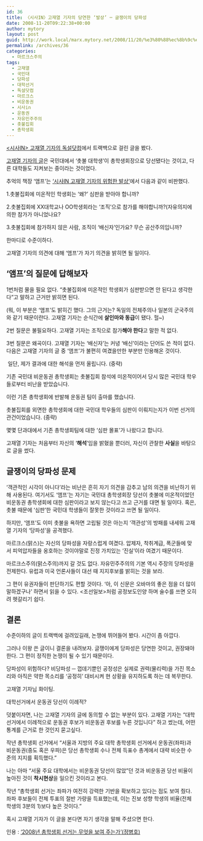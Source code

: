 ```yaml
---
id: 36
title: 〈시사IN〉고재열 기자의 당연한 ‘발상’ ─ 글쟁이의 당파성
date: 2008-11-20T09:22:38+00:00
author: mytory
layout: post
guid: http://work.local/marx.mytory.net/2008/11/20/%e3%80%88%ec%8b%9c%ec%82%acin%e3%80%89%ea%b3%a0%ec%9e%ac%ec%97%b4-%ea%b8%b0%ec%9e%90%ec%9d%98-%eb%8b%b9%ec%97%b0%ed%95%9c-%eb%b0%9c%ec%83%81-%e2%94%80-%ea%b8%80%ec%9f%81%ec%9d%b4/
permalink: /archives/36
categories:
  - 마르크스주의
tags:
  - 고재열
  - 국민대
  - 당파성
  - 대학선거
  - 독설닷컴
  - 마르크스
  - 비운동권
  - 시사in
  - 운동권
  - 자유민주주의
  - 촛불집회
  - 총학생회
---
```

<a href="http://poisontongue.sisain.co.kr" target="_blank" title="[http://poisontongue.sisain.co.kr]로 이동합니다."><시사IN> 고재열 기자의 독설닷컴</a>에서 트랙백으로 걸린 글을 봤다.&nbsp;

<a href="http://poisontongue.sisain.co.kr/entry/촛불대학생-총학생회장에-당선되다" target="_blank" title="[http://poisontongue.sisain.co.kr/entry/촛불대학생-총학생회장에-당선되다]로 이동합니다.">고재열 기자의 글</a>은 국민대에서 ‘촛불 대학생’이 총학생회장으로 당선됐다는 것이고, 다른 대학들도 지켜보는 중이라는 것이었다.

추억의 책장 ‘앰프’는 <a href="http://aldo.tistory.com/entry/시사IN-고재열기자의-위험한-발상" target="_blank" title="[http://aldo.tistory.com/entry/시사IN-고재열기자의-위험한-발상]로 이동합니다.">‘시사IN 고재열 기자의 위험한 발상’</a>에서 다음과 같이 비판했다.

<div class="gray-textbox">
  <p>
    1.촛불집회에 미온적인 학생회는 ‘왜?’ 심판을 받아야 합니까?
  </p>
  
  <p>
    2.촛불집회에 XX대학교나 OO학생회라는 ‘조직’으로 참가를 해야합니까?(자유의지에 의한 참가가 아니었나요?
  </p>
  
  <p>
    3.촛불집회에 참가하지 않은 사람, 조직이 ‘배신자’인가요? 무슨 공산주의입니까?
  </p>
</div>

한마디로 수준이하다.

고재열 기자의 의견에 대해 ‘앰프’가 자기 의견을 밝히면 될 일이다.

## ‘앰프’의 질문에 답해보자

1번처럼 물을 필요 없다. “촛불집회에 미온적인 학생회가 심판받으면 안 된다고 생각한다”고 말하고 근거만 밝히면 된다.&nbsp;

(뭐, 이 부분은 ‘앰프’도 밝히긴 했다. 그의 근거는? 독일의 전체주의나 일본의 군국주의와 같기 때문이란다. 고재열 기자는 순식간에 <span class="Apple-style-span" style="font-weight: bold;">살인마와 동급</span>이 됐다. 헐~)

2번 질문은 불필요하다. 고재열 기자는 조직으로 참가<span class="Apple-style-span" style="font-weight: bold;">해야 한다</span>고 말한 적 없다.

3번 질문은 왜곡이다. 고재열 기자는 ‘배신자’는 커녕 ‘배신’이라는 단어도 쓴 적이 없다. 다음은 고재열 기자의 글 중 ‘앰프’가 불편히 여겼을만한 부분만 인용해온 것이다. 

<div class="gray-textbox">
  <p>
    &nbsp;일단, 제가 결과에 대한 해석을 먼저 올립니다. (중략)
  </p>
  
  <p>
    기존 국민대 비운동권 총학생회는 촛불집회 참석에 미온적이어서 당시 많은 국민대 학우들로부터 비난을 받았습니다.
  </p>
  
  <p>
    이런 기존 총학생회에 반발해 운동권 팀이 출마를 했습니다. &nbsp;
  </p>
  
  <p>
    촛불집회를 외면한 총학생회에 대한 국민대 학우들의 심판이 이뤄지는지가 이번 선거의 관건이었습니다. (중략)
  </p>
  
  <p>
    몇몇 단과대에서 기존 총학생회팀에 대한 ‘심판 몰표’가 나왔다고 합니다.
  </p>
</div>

고재열 기자는 처음부터 자신의 ‘<span class="Apple-style-span" style="font-weight: bold;">해석</span>’임을 밝혔을 뿐더러, 자신이 관찰한 <span class="Apple-style-span" style="font-weight: bold;">사실</span>을 바탕으로 글을 썼다.

## 글쟁이의 당파성 문제

‘객관적인 시각이 아니다’라는 비난은 흔히 자기 의견을 감추고 남의 의견을 비난하기 위해 사용된다. 여기서도 ‘앰프’는 자기는 국민대 총학생회장 당선이 촛불에 미온적이었던 비운동권 총학생회에 대한 심판이라고 보지 않는다고 쓰고 근거를 대면 될 일이다. 혹은, 촛불 때문에 ‘심판’한 국민대 학생들이 잘못한 것이라고 쓰면 될 일이다.

하지만, ‘앰프’도 이미 촛불을 욕하면 고립될 것은 아는지 ‘객관성’의 방패를 내세워 고재열 기자의 ‘당파성’을 공격했다.

마르크스(맑스)는 자신의 당파성을 자랑스럽게 여겼다. 압제자, 착취계급, 폭군들에 맞서 피억압자들을 옹호하는 것이야말로 진정 가치있는 ‘진실’이라 여겼기 때문이다.

마르크스주의(맑스주의)까지 갈 것도 없다. 자유민주주의의 기본 역시 주장의 당파성을 전제한다. 유럽과 미국 언론사들이 대선 때 지지후보를 밝히는 것을 보라.

그 편이 유권자들이 판단하기도 편할 것이다. ‘아, 이 신문은 오바마의 좋은 점을 더 많이 말하겠구나’ 하면서 읽을 수 있다. <조선일보>처럼 공정보도인양 하며 술수를 쓰면 오히려 헷갈리기 쉽다.

## 결론

수준이하의 글이 트랙백에 걸려있길래, 논쟁에 뛰어들어 봤다. 시간이 좀 아깝다.

그러나 이왕 쓴 글이니 결론을 내려보자. 글쟁이에게 당파성은 당연한 것이고, 권장돼야 한다. 그 편이 정직한 논쟁이 될 수 있기 때문이다.&nbsp;

당파성이 위험하다? 비당파성 ─ 껍데기뿐인 공정성은 실제로 권력(물리력)을 가진 목소리와 아직은 약한 목소리를 ‘공정히’ 대비시켜 현 상황을 유지하도록 하는 데 복무한다.

고재열 기자님 화이팅.

<div class="gray-textbox">
  <p class="textbox-title">
    대학선거에서 운동권 당선이 이례적?
  </p>
  
  <p>
    덧붙이자면, 나는 고재열 기자의 글에 동의할 수 없는 부분이 있다. 고재열 기자는 “대학선거에서 이례적으로 운동권 후보가 비운동권 후보를 누른 것입니다” 하고 썼는데, 어떤 통계를 근거로 한 것인지 묻고싶다.
  </p>
  
  <p>
    작년 총학생회 선거에서 “서울과 지방의 주요 대학 총학생회 선거에서 운동권(좌파)과 비운동권(중도 혹은 우파)은 당선 총학생회 수나 전체 득표수 총계에서 대략 비슷한 수준의 지지를 획득했다.”
  </p>
  
  <p>
    나는 아마 “서울 주요 대학에서는 비운동권 당선이 많았”던 것과 비운동권 당선 비율이 높아진 것이 <strong>착시현상</strong>을 일으킨 것이라고 본다.
  </p>
  
  <p>
    작년 “총학생회 선거는 좌파가 여전히 강력한 기반을 확보하고 있다는 점도 보여 줬다. 좌파 후보들이 전체 투표의 절반 가량을 득표했는데, 이는 진보 성향 학생의 비율(전체 학생의 3분의 1)보다 높은 것이다.”
  </p>
  
  <p>
    혹시 고재열 기자가 이 글을 본다면 자기 생각을 말해 주셨으면 한다.
  </p>
  
  <p class="link">
    인용 : <a href="http://www.resistcandle.com/0_view.php?urn=urn:newsml:counterfire.or.kr:20071213T091948%2B0900:c69-univVote:1U" target="_blank" title="‘2008년 총학생회 선거는 무엇을 보여 주는가’">‘2008년 총학생회 선거는 무엇을 보여 주는가’(정병호)</a>
  </p>
</div>